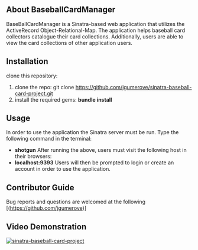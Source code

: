 ## About BaseballCardManager
BaseBallCardManager is a Sinatra-based web application that utilizes the ActiveRecord Object-Relational-Map. The application helps baseball card collectors catalogue their card collections. Additionally, users are able to view the card collections of other application users. 

## Installation
clone this repository:
1. clone the repo:
   git clone https://github.com/jgumerove/sinatra-baseball-card-project.git
2. install the required gems: **bundle install**

## Usage
In order to use the application the Sinatra server must be run. Type the following command in the terminal:
- **shotgun**
After running the above, users must visit the following host in their browsers:
- **localhost:9393**
Users will then be prompted to login or create an account in order to use the application.

## Contributor Guide
Bug reports and questions are welcomed at the following [(https://github.com/jgumerove)]

## Video Demonstration 
[![sinatra-baseball-card-project](https://img.youtube.com/vi/VsEjXB2KpEc/0.jpg)](https://www.youtube.com/watch?v=VsEjXB2KpEc)

